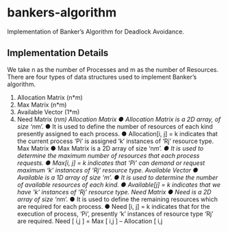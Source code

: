 # bankers-algorithm
Implementation of Banker’s Algorithm for Deadlock Avoidance.
## Implementation Details
We take n as the number of Processes and m as the number of Resources.
There are four types of data structures used to implement Banker’s algorithm.
1. Allocation Matrix (n*m)
2. Max Matrix (n*m)
3. Available Vector (1*m)
4. Need Matrix (n*m)
Allocation Matrix
● Allocation Matrix is a 2D array, of size ‘n*m’.
● It is used to define the number of resources of each kind presently
assigned to each process.
● Allocation[i, j] = k indicates that the current process ‘Pi’ is assigned ‘k’
instances of ‘Rj’ resource type.
Max Matrix
● Max Matrix is a 2D array of size ‘n*m’.
● It is used to determine the maximum number of resources that each
process requests.
● Max[i, j] = k indicates that ‘Pi’ can demand or request maximum ‘k’
instances of ‘Rj’ resource type.
Available Vector
● Available is a 1D array of size ‘m’.
● It is used to determine the number of available resources of each kind.
● Available[j] = k indicates that we have ‘k’ instances of ‘Rj’ resource
type.
Need Matrix
● Need is a 2D array of size ‘n*m’.
● It is used to define the remaining resources which are required for each
process.
● Need [i, j] = k indicates that for the execution of process, ‘Pi’, presently
‘k’ instances of resource type ‘Rj’ are required.
Need [ i,j ] = Max [ i,j ] – Allocation [ i,j

